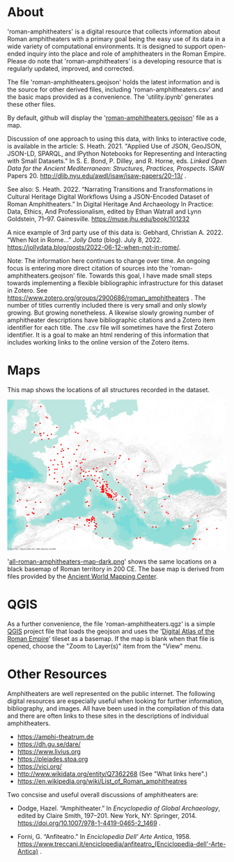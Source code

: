 
# About

'roman-amphitheaters' is a digital resource that collects information about Roman amphitheaters with a primary goal being the easy use of its data in a wide variety of computational environments. It is designed to support open-ended inquiry into the place and role of amphitheaters in the Roman Empire. Please do note that 'roman-amphitheaters' is a developing resource that is regularly updated, improved, and corrected.

The file 'roman-amphitheaters.geojson' holds the latest information and is the source for other derived files, including 'roman-amphitheaters.csv' and the basic maps provided as a convenience. The 'utility.ipynb' generates these other files.

By default, github will display the '[roman-amphitheaters.geojson](roman-amphitheaters.geojson)' file as a map.

Discussion of one approach to using this data, with links to interactive code, is available in the article: S. Heath. 2021. "Applied Use of JSON, GeoJSON, JSON-LD, SPARQL, and IPython Notebooks for Representing and Interacting with Small Datasets." In S. E. Bond, P. Dilley, and R. Horne, eds. *Linked Open Data for the Ancient Mediterranean: Structures, Practices, Prospects*. ISAW Papers 20. http://dlib.nyu.edu/awdl/isaw/isaw-papers/20-13/ .

See also: S. Heath. 2022. “Narrating Transitions and Transformations in Cultural Heritage Digital Workflows Using a JSON-Encoded Dataset of Roman Amphitheaters.” In Digital Heritage And Archaeology In Practice: Data, Ethics, And Professionalism, edited by Ethan Watrall and Lynn Goldstein, 71–97. Gainesville. https://muse.jhu.edu/book/101232

A nice example of 3rd party use of this data is: Gebhard, Christian A. 2022. “When Not in Rome...” *Jolly Data* (blog). July 8, 2022. https://jollydata.blog/posts/2022-06-12-when-not-in-rome/.

Note: The information here continues to change over time. An ongoing focus is entering more direct citation of sources into the 'roman-amphitheaters.geojson' file. Towards this goal, I have made small steps towards implementing a flexible bibliographic infrastructure for this dataset in Zotero. See https://www.zotero.org/groups/2900686/roman_amphitheaters . The number of titles currently included there is very small and only slowly growing. But growing nonetheless. A likewise slowly growing number of amphitheater descriptions have bibliographic citations and a Zotero item identifier for each title. The .csv file will sometimes have the first Zotero identifier. It is a goal to make an html rendering of this information that includes working links to the online version of the Zotero items.

# Maps
This map shows the locations of all structures recorded in the dataset.

![Map of All Amphitheaters](all-roman-amphitheaters-map.png)

'[all-roman-amphitheaters-map-dark.png](all-roman-amphitheaters-map-dark.png)' shows the same locations on a black basemap of Roman territory in 200 CE. The base map is derived from files provided by the [Ancient World Mapping Center](http://awmc.unc.edu/wordpress/).

# QGIS
As a further convenience, the file 'roman-amphitheaters.qgz' is a simple [QGIS](https://qgis.org/) project file that loads the geojson and uses the '[Digital Atlas of the Roman Empire](https://dh.gu.se/dare/)' tileset as a basemap. If the map is blank when that file is opened, choose the "Zoom to Layer(s)" item from the "View" menu.

# Other Resources

Amphitheaters are well represented on the public internet. The following digital resources are especially useful when looking for further information, bibliography, and images. All have been used in the compilation of this data and there are often links to these sites in the descriptions of individual amphitheaters.

* https://amphi-theatrum.de
* https://dh.gu.se/dare/
* https://www.livius.org
* https://pleiades.stoa.org
* https://vici.org/
* http://www.wikidata.org/entity/Q7362268 (See "What links here".)
* https://en.wikipedia.org/wiki/List_of_Roman_amphitheatres

Two concsise and useful overall discussions of amphitheaters are:

* Dodge, Hazel. “Amphitheater.” In *Encyclopedia of Global Archaeology*, edited by Claire Smith, 197–201. New York, NY: Springer, 2014. https://doi.org/10.1007/978-1-4419-0465-2_1469 .

* Forni, G. “Anfiteatro.” In *Enciclopedia Dell’ Arte Antica*, 1958. https://www.treccani.it/enciclopedia/anfiteatro_(Enciclopedia-dell'-Arte-Antica) .



